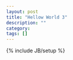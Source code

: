 ```yaml
---
layout: post
title: "Hellow World 3"
description: ""
category: 
tags: []
---
```

{% include JB/setup %}
